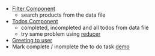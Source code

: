 - [Filter Component](https://codesandbox.io/s/brand-filter-component-t0xdex?file=/src/App.js)
  - search products from the data file
- [Todos Component](https://codesandbox.io/s/todos-componentt-2tm9bc?file=/src/App.js)
  - completed, incompleted and all todos from data file
  - try same problem using [reducer](https://codesandbox.io/s/floral-bird-dh5ism?file=/src/Todo.jsx)
- [Greeting to user](https://codesandbox.io/s/twilight-violet-gkjk1k?file=/src/Solution.js)
- Mark complete / inomplete the to do task [demo](https://9j0nht.csb.app/)
